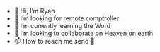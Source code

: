 - 👋 Hi, I’m Ryan
- 👀 I’m looking for remote comptroller
- 🌱 I’m currently learning the Word
- 💞️ I’m looking to collaborate on Heaven on earth
- 📫 How to reach me send 🥀

<!---
Me042589/Me042589 is a ✨ special ✨ repository because its `README.md` (this file) appears on your GitHub profile.
You can click the Preview link to take a look at your changes.
--->
